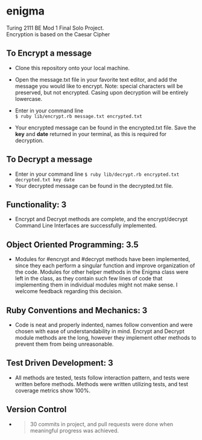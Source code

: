 # enigma
Turing 2111 BE Mod 1 Final Solo Project.  
Encryption is based on the Caesar Cipher

## To Encrypt a message
- Clone this repository onto your local machine.
- Open the message.txt file in your favorite text editor, and add the message you would like to encrypt. Note: special characters will be preserved, but not encrypted. Casing upon decryption will be entirely lowercase.
- Enter in your command line  
`$ ruby lib/encrypt.rb message.txt encrypted.txt `

- Your encrypted message can be found in the encrypted.txt file. Save the **key** and **date** returned in your terminal, as this is required for decryption.  

## To Decrypt a message
- Enter in your command line
`$ ruby lib/decrypt.rb encrypted.txt decrypted.txt key date `  
- Your decrypted message can be found in the decrypted.txt file.  

## Functionality: 3
- Encrypt and Decrypt methods are complete, and the encrypt/decrypt Command Line Interfaces are successfully implemented.
## Object Oriented Programming: 3.5
- Modules for #encrypt and #decrypt methods have been implemented, since they each perform a singular function and improve organization of the code. Modules for other helper methods in the Enigma class were left in the class, as they contain such few lines of code that implementing them in individual modules might not make sense. I welcome feedback regarding this decision.
## Ruby Conventions and Mechanics: 3
- Code is neat and properly indented, names follow convention and were chosen with ease of understandability in mind. Encrypt and Decrypt module methods are the long, however they implement other methods to prevent them from being unreasonable.
## Test Driven Development: 3
- All methods are tested, tests follow interaction pattern, and tests were written before methods. Methods were written utilizing tests, and test coverage metrics show 100%.
## Version Control
- > 30 commits in project, and pull requests were done when meaningful progress was achieved.
